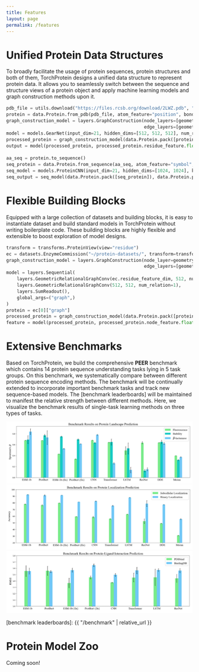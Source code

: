 ```yaml
---
title: Features
layout: page
permalink: /features
---
```


# Unified Protein Data Structures

To broadly facilitate the usage of protein sequences, protein structures and both of them, 
TorchProtein designs a unified data structure to represent protein data. 
It allows you to seamlessly switch between the sequence and structure views of a protein object 
and apply machine learning models and graph construction methods upon it.

```python
pdb_file = utils.download("https://files.rcsb.org/download/2LWZ.pdb", "./")
protein = data.Protein.from_pdb(pdb_file, atom_feature="position", bond_feature="length", residue_feature="symbol")
graph_construction_model = layers.GraphConstruction(node_layers=[geometry.AlphaCarbonNode()], 
                                                    edge_layers=[geometry.SpatialEdge(distance=10.0, sequence_distance=5)])
model = models.GearNet(input_dim=21, hidden_dims=[512, 512, 512], num_relation=1, readout="sum")
processed_protein = graph_construction_model(data.Protein.pack([protein]))
output = model(processed_protein, processed_protein.residue_feature.float())

aa_seq = protein.to_sequence()
seq_protein = data.Protein.from_sequence(aa_seq, atom_feature="symbol", bond_feature="length", residue_feature="symbol")
seq_model = models.ProteinCNN(input_dim=21, hidden_dims=[1024, 1024], kernel_size=5, padding=2, readout="max")
seq_output = seq_model(data.Protein.pack([seq_protein]), data.Protein.pack([seq_protein]).residue_feature.float())
```

# Flexible Building Blocks

Equipped with a large collection of datasets and building blocks, it is easy to instantiate dataset 
and build standard models in TorchProtein without writing boilerplate code. 
These building blocks are highly flexible and extensible to boost exploration of model designs.

```python
transform = transforms.ProteinView(view="residue")
ec = datasets.EnzymeCommission("~/protein-datasets/", transform=transform)
graph_construction_model = layers.GraphConstruction(node_layer=geometry.AlphaCarbonNode(), 
                                                    edge_layers=[geometry.SpatialEdge(distance=10.0, sequence_distance=5)])
model = layers.Sequential(
    layers.GeometricRelationalGraphConv(ec.residue_feature_dim, 512, num_relation=1),
    layers.GeometricRelationalGraphConv(512, 512, num_relation=1),
    layers.SumReadout(),
    global_args=("graph",)
)
protein = ec[0]["graph"]
processed_protein = graph_construction_model(data.Protein.pack([protein]))
feature = model(processed_protein, processed_protein.node_feature.float())
```

# Extensive Benchmarks

Based on TorchProtein, we build the comprehensive **PEER** benchmark which contains 14 protein sequence understanding tasks lying in 5 task groups. 
On this benchmark, we systematically compare between different protein sequence encoding methods. 
The benchmark will be continually extended to incorporate important benchmark tasks and track new sequence-based models.
The [benchmark leaderboards] will be maintained to manifest the relative strength between different methods.
Here, we visualize the benchmark results of single-task learning methods on three types of tasks.

<div class="container col-md-9">
  <div class="row justify-content-center">
    <img alt="Landscape benchmark" src="assets/images/benchmark/seq_benchmark_fitness.png" style="max-width:100%">
  </div>
</div>

<div class="container col-md-9">
  <div class="row justify-content-center">
    <img alt="Localization benchmark" src="assets/images/benchmark/seq_benchmark_loc.png" style="max-width:100%">
  </div>
</div>

<div class="container col-md-9">
  <div class="row justify-content-center">
    <img alt="PLI benchmark" src="assets/images/benchmark/seq_benchmark_pli.png" style="max-width:100%">
  </div>
</div>

[benchmark leaderboards]: {{ "/benchmark" | relative_url }}

# Protein Model Zoo

Coming soon!
